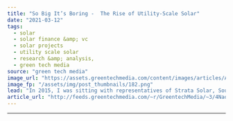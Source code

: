 ```yaml
---
title: "So Big It’s Boring -  The Rise of Utility-Scale Solar"
date: "2021-03-12"
tags: 
  - solar
  - solar finance &amp; vc
  - solar projects
  - utility scale solar
  - research &amp; analysis,
  - green tech media
source: "green tech media"
image_url: "https://assets.greentechmedia.com/content/images/articles/Antelope_Valley_California_utility_scale_solar_XL_Shutterstock.jpg"
image_fp: "/assets/img/post_thumbnails/182.png"
lead: "In 2015, I was sitting with representatives of Strata Solar, Southern Company and the Arkansas Public Service Commission, waiting to go onstage. We were the last session of the last day of the conference in question — a tough time slot. The speakers  ..."
article_url: "http://feeds.greentechmedia.com/~r/GreentechMedia/~3/4NaocPV5X_4/so-big-its-boring-the-rise-of-utility-scale-solar"
---
```


---
